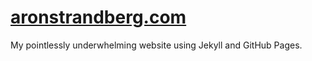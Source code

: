 [aronstrandberg.com](http://aronstrandberg.com)
========================

My pointlessly underwhelming website using Jekyll and GitHub Pages.
